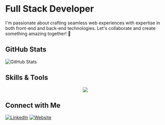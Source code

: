 # Full Stack Developer

I'm passionate about crafting seamless web experiences with expertise in both front-end and back-end technologies. Let's collaborate and create something amazing together! 🚀

## GitHub Stats

![GitHub Stats](https://github-readme-stats.vercel.app/api?username=jay1194&show_icons=true&theme=radical&count_private=true&include_all_commits=true)

## Skills & Tools

<p align="center">
  <a href="https://skillicons.dev">
    <img src="https://skillicons.dev/icons?i=github,git,vscode,html,css,sass,bootstrap,js,jquery,jest,mongodb,mysql,nextjs,express,react,nodejs,babel,webpack,sequelize,apollo,graphql" />
  </a>
</p>

## Connect with Me

[![LinkedIn](https://img.shields.io/badge/LinkedIn-Profile-blue?style=flat-square&logo=linkedin)](https://www.linkedin.com/in/yourusername/)
[![Website](https://img.shields.io/badge/Website-Portfolio-yellow?style=flat-square&logo=appveyor)](https://yourwebsite.com)



